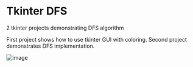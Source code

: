 # Tkinter DFS
 2 tkinter projects demonstrating DFS algorithm

 First project shows how to use tkinter GUI with coloring.
 Second project demonstrates DFS implementation.
 
![image](https://github.com/erikjusufi/Tkinter/assets/80853756/780b147b-5bea-4f5e-a369-03d440086cef)
